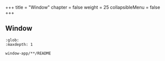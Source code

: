 +++
title = "Window"
chapter = false
weight = 25
collapsibleMenu = false
+++

## Window

```{toctree}
:glob:
:maxdepth: 1

window-app/**/README
```

